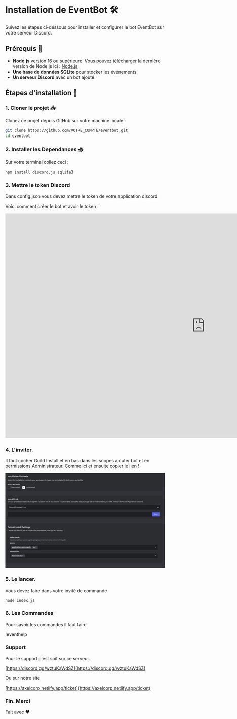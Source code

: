 # Installation de EventBot 🛠️

Suivez les étapes ci-dessous pour installer et configurer le bot EventBot sur votre serveur Discord.

## Prérequis 📝

- **Node.js** version 16 ou supérieure. Vous pouvez télécharger la dernière version de Node.js ici : [Node.js](https://nodejs.org/)
- **Une base de données SQLite** pour stocker les événements.
- **Un serveur Discord** avec un bot ajouté.

## Étapes d'installation 🔧

### 1. Cloner le projet 📥

Clonez ce projet depuis GitHub sur votre machine locale :

```bash
git clone https://github.com/VOTRE_COMPTE/eventbot.git
cd eventbot 
```

### 2. Installer les Dependances 📥

Sur votre terminal collez ceci :

```bash
npm install discord.js sqlite3
```

### 3. Mettre le token Discord

Dans config.json vous devez mettre le token de votre application discord

Voici comment créer le bot et avoir le token :

<iframe width="1260" height="709" src="https://www.youtube.com/embed/u3QuKp0ZGBk" title="EventBot Config" frameborder="0" allow="accelerometer; autoplay; clipboard-write; encrypted-media; gyroscope; picture-in-picture; web-share" referrerpolicy="strict-origin-when-cross-origin" allowfullscreen></iframe>

### 4. L'inviter.

Il faut cocher Guild Install et en bas dans les scopes ajouter bot et en permissions Administrateur. Comme ici et ensuite copier le lien ! 

![Invitation du Bot sur le serveur Discord](./invitation.png "invitation.png")

### 5. Le lancer.

Vous devez faire dans votre invité de commande 

```bash
node index.js
```

### 6. Les Commandes

Pour savoir les commandes il faut faire

!eventhelp

### Support 

Pour le support c'est soit sur ce serveur. 

[https://discord.gg/wztuKaWdSZ](https://discord.gg/wztuKaWdSZ)

Ou sur notre site 

[https://axelcorp.netlify.app/ticket](https://axelcorp.netlify.app/ticket)


### Fin. Merci

Fait avec ❤️